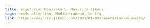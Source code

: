 ```yaml
---
title: Vegetarian Moussaka \- Mayuri's Jikoni
tags: needs-attention, Mediterranean, to-try
link: https://mayuris-jikoni.com/2021/01/02/vegetarian-moussaka/
---
```


